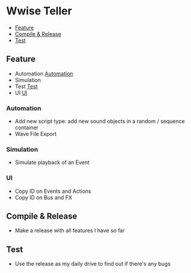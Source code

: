 # Wwise Teller

- [Feature](wwise-teller#Feature)
- [Compile & Release](<wwise-teller#Compile & Release>)
- [Test](wwise-teller#Test)

## Feature

- Automation [Automation](wwise-teller#Automation)
- Simulation
- Test [Test](wwise-teller#Test)
- UI [UI](wwise-teller#UI)

### Automation

- Add new script type: add new sound objects in a random / sequence container
- Wave File Export

### Simulation

- Simulate playback of an Event

### UI

- Copy ID on Events and Actions
- Copy ID on Bus and FX

## Compile & Release

- Make a release with all features I have so far

## Test

- Use the release as my daily drive to find out if there's any bugs
